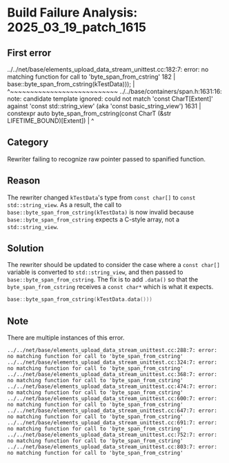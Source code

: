# Build Failure Analysis: 2025_03_19_patch_1615

## First error

../../net/base/elements_upload_data_stream_unittest.cc:182:7: error: no matching function for call to 'byte_span_from_cstring'
  182 |       base::byte_span_from_cstring(kTestData)));
      |       ^~~~~~~~~~~~~~~~~~~~~~~~~~~~
../../base/containers/span.h:1631:16: note: candidate template ignored: could not match 'const CharT[Extent]' against 'const std::string_view' (aka 'const basic_string_view<char>')
 1631 | constexpr auto byte_span_from_cstring(const CharT (&str LIFETIME_BOUND)[Extent])
      |                ^

## Category
Rewriter failing to recognize raw pointer passed to spanified function.

## Reason
The rewriter changed `kTestData`'s type from `const char[]` to `const std::string_view`. As a result, the call to `base::byte_span_from_cstring(kTestData)` is now invalid because `base::byte_span_from_cstring` expects a C-style array, not a `std::string_view`.

## Solution
The rewriter should be updated to consider the case where a `const char[]` variable is converted to `std::string_view`, and then passed to `base::byte_span_from_cstring`. The fix is to add `.data()` so that the `byte_span_from_cstring` receives a `const char*` which is what it expects.

```cpp
base::byte_span_from_cstring(kTestData.data()))
```

## Note
There are multiple instances of this error.
```
../../net/base/elements_upload_data_stream_unittest.cc:288:7: error: no matching function for call to 'byte_span_from_cstring'
../../net/base/elements_upload_data_stream_unittest.cc:324:7: error: no matching function for call to 'byte_span_from_cstring'
../../net/base/elements_upload_data_stream_unittest.cc:368:7: error: no matching function for call to 'byte_span_from_cstring'
../../net/base/elements_upload_data_stream_unittest.cc:474:7: error: no matching function for call to 'byte_span_from_cstring'
../../net/base/elements_upload_data_stream_unittest.cc:600:7: error: no matching function for call to 'byte_span_from_cstring'
../../net/base/elements_upload_data_stream_unittest.cc:647:7: error: no matching function for call to 'byte_span_from_cstring'
../../net/base/elements_upload_data_stream_unittest.cc:691:7: error: no matching function for call to 'byte_span_from_cstring'
../../net/base/elements_upload_data_stream_unittest.cc:752:7: error: no matching function for call to 'byte_span_from_cstring'
../../net/base/elements_upload_data_stream_unittest.cc:803:7: error: no matching function for call to 'byte_span_from_cstring'